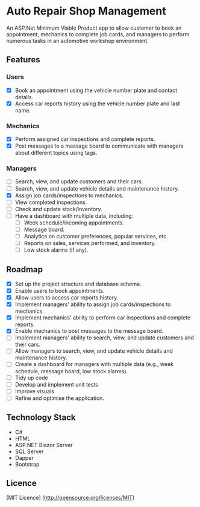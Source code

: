 # Auto Repair Shop Management
An ASP.Net Minimum Viable Product app to allow customer to book an appointment, mechanics to complete job cards, and managers to perform numerous tasks in an automotive workshop environment.

## Features

### Users
- [x] Book an appointment using the vehicle number plate and contact details.
- [x] Access car reports history using the vehicle number plate and last name.

### Mechanics
- [x] Perform assigned car inspections and complete reports.
- [x] Post messages to a message board to communicate with managers about different topics using tags.

### Managers
- [ ] Search, view, and update customers and their cars.
- [ ] Search, view, and update vehicle details and maintenance history.
- [x] Assign job cards/inspections to mechanics.
- [ ] View completed inspections.
- [ ] Check and update stock/inventory.
- [ ] Have a dashboard with multiple data, including:
  - [ ] Week schedule/incoming appointments.
  - [ ] Message board.
  - [ ] Analytics on customer preferences, popular services, etc.
  - [ ] Reports on sales, services performed, and inventory.
  - [ ] Low stock alarms (if any).

## Roadmap

- [x] Set up the project structure and database schema.
- [x] Enable users to book appointments.
- [x] Allow users to access car reports history.
- [x] Implement managers' ability to assign job cards/inspections to mechanics.
- [x] Implement mechanics' ability to perform car inspections and complete reports.
- [x] Enable mechanics to post messages to the message board.
- [ ] Implement managers' ability to search, view, and update customers and their cars.
- [ ] Allow managers to search, view, and update vehicle details and maintenance history.
- [ ] Create a dashboard for managers with multiple data (e.g., week schedule, message board, low stock alarms).
- [ ] Tidy up code
- [ ] Develop and implement unit tests
- [ ] Improve visuals
- [ ] Refine and optimise the application.

## Technology Stack

- C#
- HTML
- ASP.NET Blazor Server
- SQL Server
- Dapper
- Bootstrap

## Licence

[MIT Licence] (http://opensource.org/licenses/MIT)
